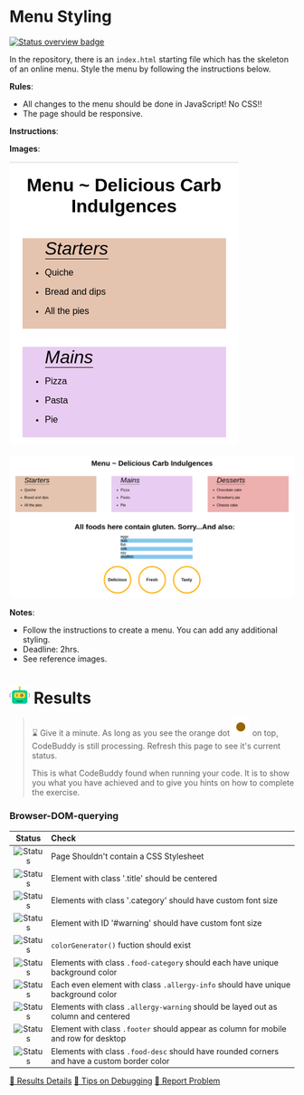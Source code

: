 # Menu Styling 
[![Status overview badge](../../blob/badges/.github/badges/main/badge.svg)](#-results)

In the repository, there is an `index.html` starting file which has the skeleton of an online menu. Style the menu by following the instructions below. 

**Rules**: 
* All changes to the menu should be done in JavaScript! No CSS!!
* The page should be responsive.

**Instructions**: 
<!-- * Change the font of the body element. 
* Center the text of h1 on the page.
* The menu headings have the class `.category`. Select the elements by class name. Then, change the `color` and `font-style` of each element.  -->
<!-- * Create a function named `colorGenerator` that returns a random color. The returned color should also include transparency. -->
<!-- * Select the unordered lists with the class `.food-category`. Give each list a different background color using the function that you created.  -->
<!-- * Align the `.food-category` lists in a row on desktop. Make sure that the page is responsive and also works on mobile. -->
<!-- * Select the warning at the end of the page by its id `#warning`. Select the id without using `querySelector`. Change the size and font of `.warning`. -->
<!-- * Select all _even_ `.allergy-info` items. Give the even items a different background color. -->
<!-- * Make `.allergy-warning` appear as a column at the center of the page. -->
<!-- * The descriptions in the footer should also be styled, e.g. a rounded border with a background color. They should appear in a column for mobile and in a row for desktop. -->

**Images**:

![alt text](./images/menu-mobile.png "Mobile Menu")

![alt text](./images/menu-desktop.png "Mobile Menu")

**Notes**:
* Follow the instructions to create a menu. You can add any additional styling. 
* Deadline: 2hrs.
* See reference images.

[//]: # (autograding info start)
# <img src="https://github.com/DCI-EdTech/autograding-setup/raw/main/assets/bot-large.svg" alt="" data-canonical-src="https://github.com/DCI-EdTech/autograding-setup/raw/main/assets/bot-large.svg" height="31" /> Results
> ⌛ Give it a minute. As long as you see the orange dot ![processing](https://raw.githubusercontent.com/DCI-EdTech/autograding-setup/main/assets/processing.svg) on top, CodeBuddy is still processing. Refresh this page to see it's current status.
>
> This is what CodeBuddy found when running your code. It is to show you what you have achieved and to give you hints on how to complete the exercise.


### Browser-DOM-querying

|                 Status                  | Check                                                                                    |
| :-------------------------------------: | :--------------------------------------------------------------------------------------- |
| ![Status](../../blob/badges/.github/badges/main/status0.svg) | Page Shouldn't contain a CSS Stylesheet |
| ![Status](../../blob/badges/.github/badges/main/status1.svg) | Element with class '.title' should be centered |
| ![Status](../../blob/badges/.github/badges/main/status2.svg) | Elements with class '.category' should have custom font size |
| ![Status](../../blob/badges/.github/badges/main/status3.svg) | Element with ID '#warning' should have custom font size |
| ![Status](../../blob/badges/.github/badges/main/status4.svg) | `colorGenerator()` fuction should exist |
| ![Status](../../blob/badges/.github/badges/main/status5.svg) | Elements with class `.food-category` should each have unique background color |
| ![Status](../../blob/badges/.github/badges/main/status6.svg) | Each even element with class `.allergy-info` should have unique background color |
| ![Status](../../blob/badges/.github/badges/main/status7.svg) | Elements with class `.allergy-warning` should be layed out as column and centered |
| ![Status](../../blob/badges/.github/badges/main/status8.svg) | Element with class `.footer` should appear as column for mobile and row for desktop |
| ![Status](../../blob/badges/.github/badges/main/status9.svg) | Elements with class `.food-desc` should have rounded corners and have a custom border color |



[🔬 Results Details](../../actions)
[🐞 Tips on Debugging](https://github.com/DCI-EdTech/autograding-setup/wiki/How-to-work-with-CodeBuddy)
[📢 Report Problem](https://docs.google.com/forms/d/e/1FAIpQLSfS8wPh6bCMTLF2wmjiE5_UhPiOEnubEwwPLN_M8zTCjx5qbg/viewform?usp=pp_url&entry.652569746=Browser-DOM-querying)


[//]: # (autograding info end)